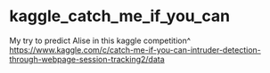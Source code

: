 # kaggle_catch_me_if_you_can
My try to predict Alise in this kaggle competition^ https://www.kaggle.com/c/catch-me-if-you-can-intruder-detection-through-webpage-session-tracking2/data
